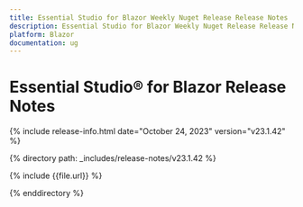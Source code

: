 ```yaml
---
title: Essential Studio for Blazor Weekly Nuget Release Release Notes  
description: Essential Studio for Blazor Weekly Nuget Release Release Notes 
platform: Blazor
documentation: ug
---
```


# Essential Studio&reg; for  Blazor  Release Notes  

{% include release-info.html date="October 24, 2023" version="v23.1.42" %} 

{% directory path: _includes/release-notes/v23.1.42 %}

{% include {{file.url}} %}

{% enddirectory %}

